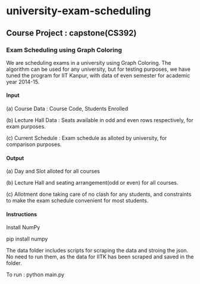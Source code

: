 # university-exam-scheduling

## Course Project : capstone(CS392)

### Exam Scheduling using Graph Coloring

We are scheduling exams in a university using Graph Coloring. The algorithm can be used for any university, but for testing purposes, we have tuned the program for IIT Kanpur, with data of even semester for academic year 2014-15. 

#### Input
(a) Course Data : Course Code, Students Enrolled

(b) Lecture Hall Data : Seats available in odd and even rows respectively, for exam purposes.

(c) Current Schedule : Exam schedule as alloted by university, for comparison purposes. 

#### Output
(a) Day and Slot alloted for all courses

(b) Lecture Hall and seating arrangement(odd or even) for all courses.

(c) Allotment done taking care of no clash for any students, and constraints to make the exam schedule convenient for most students. 

#### Instructions
Install NumPy

pip install numpy

The data folder includes scripts for scraping the data and stroing the json. No need to run them, as the data for IITK has been scraped and saved in the folder.


To run : python main.py
